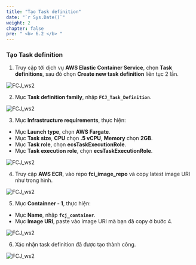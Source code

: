 ```yaml
---
title: "Tạo Task definition"
date: "`r Sys.Date()`"
weight: 2
chapter: false
pre: " <b> 6.2 </b> "
---
```


### Tạo Task definition

1. Truy cập tới dịch vụ **AWS Elastic Container Service**, chọn **Task definitions**, sau đó chọn **Create new task definition** liên tục 2 lần.

![FCJ_ws2](/FCJ-Workshop-2/images/6.codedeploy/4.png)

2. Mục **Task definition family**, nhập **`FCJ_Task_Definition`**.

![FCJ_ws2](/FCJ-Workshop-2/images/6.codedeploy/5.png)

3. Mục **Infrastructure requirements**, thực hiện:

- Mục **Launch type**, chọn **AWS Fargate**.
- Mục **Task size**, **CPU** chọn **.5 vCPU**, **Memory** chọn **2GB**.
- Mục **Task role**, chọn **ecsTaskExecutionRole**.
- Mục **Task execution role**, chọn **ecsTaskExecutionRole**.

![FCJ_ws2](/FCJ-Workshop-2/images/6.codedeploy/6.png)

4. Truy cập **AWS ECR**, vào repo **fci_image_repo** và copy latest image URI như trong hình.

![FCJ_ws2](/FCJ-Workshop-2/images/6.codedeploy/7.png)

5. Mục **Containner - 1**, thực hiện:

- Mục **Name**, nhập **`fcj_container`**.
- Mục **Image URI**, paste vào image URI mà bạn đã copy ở bước 4.

![FCJ_ws2](/FCJ-Workshop-2/images/6.codedeploy/8.png)

6. Xác nhận task definition đã được tạo thành công.

![FCJ_ws2](/FCJ-Workshop-2/images/6.codedeploy/9.png)
